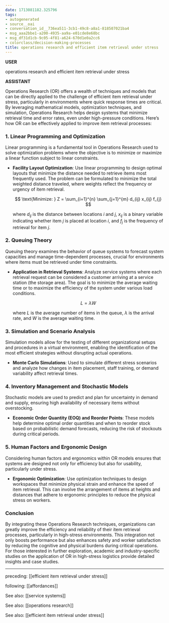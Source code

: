 ```yaml
---
date: 1713081182.325796
tags:
- autogenerated
- source__oai
- conversation_id__736ea511-3cb1-49c8-a8a1-818507021ba4
- msg_aaa2bbe1-a200-4935-aa9a-e01cde8e68bc
- msg_df31d1cb-9c05-4f81-a624-670d1e0a2cc6
- colorclass/decision-making-processes
title: operations research and efficient item retrieval under stress
---
```


**USER**

operations research and efficient item retrieval under stress


**ASSISTANT**

Operations Research (OR) offers a wealth of techniques and models that can be directly applied to the challenge of efficient item retrieval under stress, particularly in environments where quick response times are critical. By leveraging mathematical models, optimization techniques, and simulation, Operations Research helps design systems that minimize retrieval time and error rates, even under high-pressure conditions. Here’s how OR can be effectively applied to improve item retrieval processes:

### 1. **Linear Programming and Optimization**
Linear programming is a fundamental tool in Operations Research used to solve optimization problems where the objective is to minimize or maximize a linear function subject to linear constraints.

- **Facility Layout Optimization**: Use linear programming to design optimal layouts that minimize the distance needed to retrieve items most frequently used. The problem can be formulated to minimize the total weighted distance traveled, where weights reflect the frequency or urgency of item retrieval.

  $$ \text{Minimize: } Z = \sum_{i=1}^{n} \sum_{j=1}^{m} d_{ij} x_{ij} f_{j} $$
  
  where $d_{ij}$ is the distance between locations $i$ and $j$, $x_{ij}$ is a binary variable indicating whether item $j$ is placed at location $i$, and $f_j$ is the frequency of retrieval for item $j$.

### 2. **Queuing Theory**
Queuing theory examines the behavior of queue systems to forecast system capacities and manage time-dependent processes, crucial for environments where items must be retrieved under time constraints.

- **Application in Retrieval Systems**: Analyze service systems where each retrieval request can be considered a customer arriving at a service station (the storage area). The goal is to minimize the average waiting time or to maximize the efficiency of the system under various load conditions.

  $$ L = \lambda W $$
  
  where $L$ is the average number of items in the queue, $\lambda$ is the arrival rate, and $W$ is the average waiting time.

### 3. **Simulation and Scenario Analysis**
Simulation models allow for the testing of different organizational setups and procedures in a virtual environment, enabling the identification of the most efficient strategies without disrupting actual operations.

- **Monte Carlo Simulations**: Used to simulate different stress scenarios and analyze how changes in item placement, staff training, or demand variability affect retrieval times.

### 4. **Inventory Management and Stochastic Models**
Stochastic models are used to predict and plan for uncertainty in demand and supply, ensuring high availability of necessary items without overstocking.

- **Economic Order Quantity (EOQ) and Reorder Points**: These models help determine optimal order quantities and when to reorder stock based on probabilistic demand forecasts, reducing the risk of stockouts during critical periods.

### 5. **Human Factors and Ergonomic Design**
Considering human factors and ergonomics within OR models ensures that systems are designed not only for efficiency but also for usability, particularly under stress.

- **Ergonomic Optimization**: Use optimization techniques to design workspaces that minimize physical strain and enhance the speed of item retrieval. This can involve the arrangement of items at heights and distances that adhere to ergonomic principles to reduce the physical stress on workers.

### Conclusion
By integrating these Operations Research techniques, organizations can greatly improve the efficiency and reliability of their item retrieval processes, particularly in high-stress environments. This integration not only boosts performance but also enhances safety and worker satisfaction by reducing the cognitive and physical burdens during critical operations. For those interested in further exploration, academic and industry-specific studies on the application of OR in high-stress logistics provide detailed insights and case studies.


---

preceding: [[efficient item retrieval under stress]]  


following: [[affordances]]

See also: [[service systems]]


See also: [[operations research]]


See also: [[efficient item retrieval under stress]]